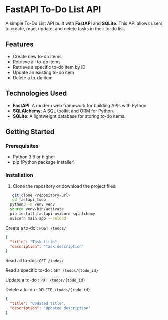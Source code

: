 # FastAPI To-Do List API

A simple To-Do List API built with **FastAPI** and **SQLite**. This API allows users to create, read, update, and delete tasks in their to-do list.

## Features

- Create new to-do items
- Retrieve all to-do items
- Retrieve a specific to-do item by ID
- Update an existing to-do item
- Delete a to-do item

## Technologies Used

- **FastAPI**: A modern web framework for building APIs with Python.
- **SQLAlchemy**: A SQL toolkit and ORM for Python.
- **SQLite**: A lightweight database for storing to-do items.

## Getting Started

### Prerequisites

- Python 3.6 or higher
- pip (Python package installer)

### Installation

1. Clone the repository or download the project files:

```bash
   git clone <repository-url>
   cd fastapi_todo
  python3 -m venv venv
  source venv/bin/activate
  pip install fastapi uvicorn sqlalchemy
  uvicorn main:app --reload
```
Create a to-do : `POST /todos/`
```json
{
  "title": "Task title",
  "description": "Task description"
}
```
Read all to-dos: `GET /todos/ `

Read a specific to-do :  `GET /todos/{todo_id}`

Update a to-do : `PUT /todos/{todo_id}`

Delete a to-do : `DELETE /todos/{todo_id}`

```json
{
  "title": "Updated title",
  "description": "Updated description"
}
```
